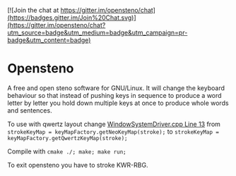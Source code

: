 [![Join the chat at https://gitter.im/opensteno/chat](https://badges.gitter.im/Join%20Chat.svg)](https://gitter.im/opensteno/chat?utm_source=badge&utm_medium=badge&utm_campaign=pr-badge&utm_content=badge)
# Opensteno
A free and open steno software for GNU/Linux. It will change the keyboard behaviour so that instead of pushing keys
in sequence to produce a word letter by letter you hold down multiple keys at once to produce whole words and sentences.

To use with qwertz layout change [WindowSystemDriver.cpp Line 13](https://github.com/opensteno/opensteno/blob/master/source/WindowSystemDriver.cpp#L13) from ```strokeKeyMap = keyMapFactory.getNeoKeyMap(stroke);``` to ```strokeKeyMap = keyMapFactory.getQwertzKeyMap(stroke); ```

Compile with
```cmake ./; make; make run;```

To exit opensteno you have to stroke KWR-RBG.
